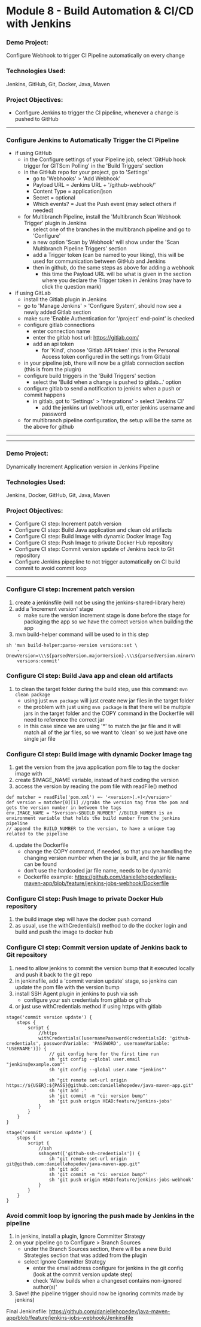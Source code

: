 # Module 8 - Build Automation & CI/CD with Jenkins

### Demo Project:
Configure Webhook to trigger CI Pipeline automatically on every change

### Technologies Used:
Jenkins, GitHub, Git, Docker, Java, Maven

### Project Objectives:
- Configure Jenkins to trigger the CI pipeline, whenever a change is pushed to GitHub
---
### Configure Jenkins to Automatically Trigger the CI Pipeline
- if using GitHub
    - in the Configure settings of your Pipeline job, select 'GitHub hook trigger for GITScm Polling' in the 'Build Triggers' section
    - in the GitHub repo for your project, go to 'Settings'
        - go to 'Webhooks' > 'Add Webhook'
        - Payload URL = Jenkins URL + '/github-webhook/'
        - Content Type = application/json
        - Secret = optional
        - Which events? = Just the Push event (may select others if needed)
    - for Multibranch Pipeline, install the 'Multibranch Scan Webhook Trigger' plugin in Jenkins
        - select one of the branches in the multibranch pipeline and go to 'Configure'
        - a new option 'Scan by Webhook' will show under the 'Scan Multibranch Pipeline Triggers' section
        - add a Trigger token (can be named to your liking), this will be used for communication between GitHub and Jenkins
        - then in github, do the same steps as above for adding a webhook
            - this time the Payload URL will be what is given in the section where you declare the Trigger token in Jenkins (may have to click the question mark)
- if using GitLab
    - install the Gitlab plugin in Jenkins
    - go to 'Manage Jenkins' > 'Configure System', should now see a newly added Gitlab section
    - make sure 'Enable Authentication for '/project' end-point' is checked
    - configure gitlab connections
        - enter connection name
        - enter the gitlab host url: https://gitlab.com/
        - add an api token
            - for 'Kind', choose 'Gitlab API token' (this is the Personal Access token configured in the settings from Gitlab)
    - in your pipeline job, there will now be a gitlab connection section (this is from the plugin)
    - configure build triggers in the 'Build Triggers' section
        - select the 'Build when a change is pushed to gitlab...' option
    - configure gitlab to send a notification to jenkins when a push or commit happens
        - in gitlab, got to 'Settings' > 'Integrations' > select 'Jenkins CI'
            - add the jenkins url (webhook url), enter jenkins username and password
    - for multibranch pipeline configuration, the setup will be the same as the above for github
---
---
### Demo Project:
Dynamically Increment Application version in Jenkins Pipeline

### Technologies Used:
Jenkins, Docker, GitHub, Git, Java, Maven

### Project Objectives:
- Configure CI step: Increment patch version
- Configure CI step: Build Java application and clean old artifacts
- Configure CI step: Build Image with dynamic Docker Image Tag
- Configure CI step: Push Image to private Docker Hub repository
- Configure CI step: Commit version update of Jenkins back to Git repository
- Configure Jenkins pipepline to not trigger automatically on CI build commit to avoid commit loop
---
### Configure CI step: Increment patch version
1. create a jenkinsfile (will not be using the jenkins-shared-library here)
2. add a 'increment version' stage
    - make sure the version increment stage is done before the stage for packaging the app so we have the correct version when building the app
3. mvn build-helper command will be used to in this step
```
sh 'mvn build-helper:parse-version versions:set \
    -DnewVersion=\\\${parsedVersion.majorVersion}.\\\${parsedVersion.minorVersion}.\\\${parsedVersion.nextIncrementalVersion} 
    versions:commit'
```

### Configure CI step: Build Java app and clean old artifacts
1. to clean the target folder during the build step, use this command: `mvn clean package`
    - using just `mvn package` will just create new jar files in the target folder
    - the problem with just using `mvn package` is that there will be multiple jars in the target folder and the COPY command in the Dockerfile will need to reference the correct jar
    - in this case since we are using '*' to match the jar file and it will match all of the jar files, so we want to 'clean' so we just have one single jar file

### Configure CI step: Build image with dynamic Docker Image tag
1. get the version from the java application pom file to tag the docker image with
2. create $IMAGE_NAME variable, instead of hard coding the version
3. access the version by reading the pom file with readFile() method
```
def matcher = readFile('pom.xml') =~ '<version>(.+)</version>'
def version = matcher[0][1] //grabs the version tag from the pom and gets the version number in between the tags
env.IMAGE_NAME = "$version-$BUILD_NUMBER" //BUILD_NUMBER is an environment variable that holds the build number from the jenkins pipeline
// append the BUILD_NUMBER to the version, to have a unique tag related to the pipeline
```
4. update the Dockerfile
    - change the COPY command, if needed, so that you are handling the changing version number when the jar is built, and the jar file name can be found
    - don't use the hardcoded jar file name, needs to be dynamic
    - Dockerfile example: https://github.com/daniellehopedev/java-maven-app/blob/feature/jenkins-jobs-webhook/Dockerfile

### Configure CI step: Push Image to private Docker Hub repository
1. the build image step will have the docker push comand
2. as usual, use the withCredentials() method to do the docker login and build and push the image to docker hub

### Configure CI step: Commit version update of Jenkins back to Git repository
1. need to allow jenkins to commit the version bump that it executed locally and push it back to the git repo
2. in jenkinsfile, add a 'commit version update' stage, so jenkins can update the pom file with the version bump
3. install SSH Agent plugin in jenkins to push via ssh
    - configure your ssh credentials from gitlab or github
4. or just use withCredentials method if using https with gitlab
```
stage('commit version update') {
    steps {
        script {
            //https
            withCredentials([usernamePassword(credentialsId: 'github-credentials', passwordVariable: 'PASSWORD', usernameVariable: 'USERNAME')]) {
                // git config here for the first time run
                sh 'git config --global user.email "jenkins@example.com"'
                sh 'git config --global user.name "jenkins"'

                sh "git remote set-url origin https://${USER}:${PASS}@github.com:daniellehopedev/java-maven-app.git"
                sh 'git add .'
                sh 'git commit -m "ci: version bump"'
                sh 'git push origin HEAD:feature/jenkins-jobs'
            }
        }
    }
}

stage('commit version update') {
    steps {
        script {
            //ssh
            sshagent(['github-ssh-credentials']) {
                sh "git remote set-url origin git@github.com:daniellehopedev/java-maven-app.git"
                sh 'git add .'
                sh 'git commit -m "ci: version bump"'
                sh 'git push origin HEAD:feature/jenkins-jobs-webhook'
            }
        }
    }
}
```

### Avoid commit loop by ignoring the push made by Jenkins in the pipeline
1. in jenkins, install a plugin, Ignore Committer Strategy
2. on your pipeline go to Configure > Branch Sources
    - under the Branch Sources section, there will be a new Build Strategies section that was added from the plugin
    - select Ignore Committer Strategy
        - enter the email address configure for jenkins in the git config (look at the commit version update step)
        - check 'Allow builds when a changeset contains non-ignored author(s)'
3. Save! (the pipeline trigger should now be ignoring commits made by jenkins)

Final Jenkinsfile: https://github.com/daniellehopedev/java-maven-app/blob/feature/jenkins-jobs-webhook/Jenkinsfile